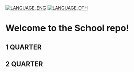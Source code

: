 [![LANGUAGE_ENG](https://img.shields.io/badge/-English-088?style=flat-square)](README.md) [![LANGUAGE_OTH](https://img.shields.io/badge/Google-translate-0?style=flat-square&logo=google&color=orange&labelColor=blue&logoColor=black)](https://github-com.translate.goog/THEBIGMISHA/School/?_x_tr_sl=en&_x_tr_tl=ru&_x_tr_hl=ru&_x_tr_pto=wapp)
# Welcome to the School repo!
## 1 QUARTER
## 2 QUARTER
